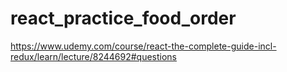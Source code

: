 # react_practice_food_order
https://www.udemy.com/course/react-the-complete-guide-incl-redux/learn/lecture/8244692#questions
